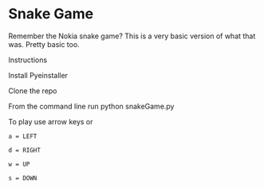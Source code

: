 # Snake Game

Remember the Nokia snake game?  This is a very basic version of what that was.  Pretty basic too.

Instructions

Install Pyeinstaller

Clone the repo

From the command line run python snakeGame.py 

To play use arrow keys or

    a = LEFT
    
    d = RIGHT
    
    w = UP
    
    s = DOWN